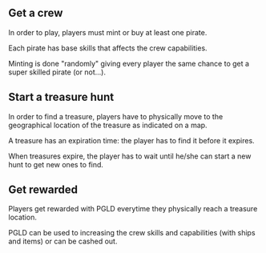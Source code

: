 ## Get a crew

In order to play, players must mint or buy at least one pirate.

Each pirate has base skills that affects the crew capabilities.

Minting is done "randomly" giving every player the same chance to get a super skilled pirate (or not...).

## Start a treasure hunt

In order to find a treasure, players have to physically move to the geographical location of the treasure as indicated on a map.

A treasure has an expiration time: the player has to find it before it expires.

When treasures expire, the player has to wait until he/she can start a new hunt to get new ones to find.

## Get rewarded

Players get rewarded with PGLD everytime they physically reach a treasure location.

PGLD can be used to increasing the crew skills and capabilities (with ships and items) or can be cashed out.